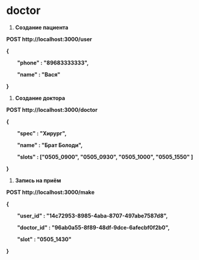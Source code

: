 # doctor

1. **Создание пациента**

**POST http://localhost:3000/user**

**{**

`    `**"phone" : "89683333333",**

`    `**"name" : "Вася"**

**}**

1. **Создание доктора**

**POST http://localhost:3000/doctor**

**{**

`    `**"spec" : "Хирург",**

`    `**"name" : "Брат Болоди",**

`    `**"slots" : ["0505\_0900", "0505\_0930", "0505\_1000", "0505\_1550" ]**

**}**

1. **Запись на приём**

**POST http://localhost:3000/make**

**{**

`    `**"user\_id" : "14c72953-8985-4aba-8707-497abe7587d8",**

`    `**"doctor\_id" : "96ab0a55-8f89-48df-9dce-6afecbf0f2b0",**

`    `**"slot" : "0505\_1430"**

**}**

